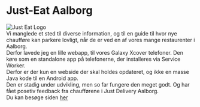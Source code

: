 # Just-Eat Aalborg
![Just Eat Logo](https://justeat.jensz12.com/img/logo/192.png)\
Vi manglede et sted til diverse information, og til en guide til hvor nye chaufføre kan parkere lovligt, når de er ved en af vores mange restaurenter i Aalborg.\
Derfor lavede jeg en lille webapp, til vores Galaxy Xcover telefoner. Den køre som en standalone app på telefonerne, der installeres via Service Worker.\
Derfor er der kun en webside der skal holdes opdateret, og ikke en masse Java kode til en Android app.\
Den er stadig under udvikling, men so far fungere den meget godt. Og har fået posetiv feedback fra chaufførene i Just Delivery Aalborg.\
Du kan besøge siden [her](https://justeat.jensz12.com)

